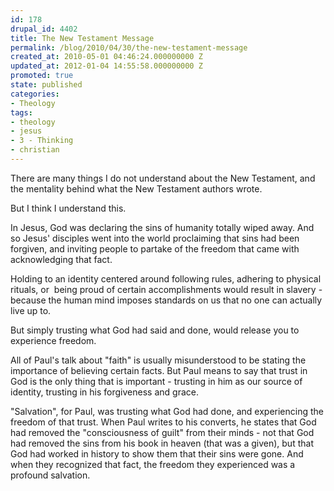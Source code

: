```yaml
---
id: 178
drupal_id: 4402
title: The New Testament Message
permalink: /blog/2010/04/30/the-new-testament-message
created_at: 2010-05-01 04:46:24.000000000 Z
updated_at: 2012-01-04 14:55:58.000000000 Z
promoted: true
state: published
categories:
- Theology
tags:
- theology
- jesus
- 3 - Thinking
- christian
---
```

There are many things I do not understand about the New Testament, and the mentality behind what the New Testament authors wrote.

But I think I understand this.

In Jesus, God was declaring the sins of humanity totally wiped away. And so Jesus' disciples went into the world proclaiming that sins had been forgiven, and inviting people to partake of the freedom that came with acknowledging that fact.

Holding to an identity centered around following rules, adhering to physical rituals, or  being proud of certain accomplishments would result in slavery - because the human mind imposes standards on us that no one can actually live up to.

But simply trusting what God had said and done, would release you to experience freedom.

All of Paul's talk about "faith" is usually misunderstood to be stating the importance of believing certain facts. But Paul means to say that trust in God is the only thing that is important - trusting in him as our source of identity, trusting in his forgiveness and grace.

"Salvation", for Paul, was trusting what God had done, and experiencing the freedom of that trust. When Paul writes to his converts, he states that God had removed the "consciousness of guilt" from their minds - not that God had removed the sins from his book in heaven (that was a given), but that God had worked in history to show them that their sins were gone. And when they recognized that fact, the freedom they experienced was a profound salvation.
